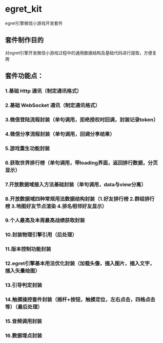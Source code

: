 # egret_kit
egret引擎微信小游戏开发套件

## 套件制作目的

对egret引擎开发微信小游戏过程中的通用数据结构及基础代码进行提取，方便复用

## 套件功能点：

### 1.基础 Http 通讯（制定通讯格式）

### 2.基础 WebSocket 通讯（制定通讯格式）

### 3.微信登陆流程封装（单句调用，拒绝授权时回调，封装记录token）

### 4.微信分享流程封装（单句调用，回调分享结果）

### 5.游戏重生功能封装

### 6.获取世界排行榜（单句调用，带loading界面，返回排行数据，分页显示）

### 7.开放数据域接入方法基础封装（单句调用，data与view分离）

### 8.开放数据域四种常规用法数据结构封装（1.好友排行榜 2.群组排行榜 3.地图好友节点渲染 4.排名相邻好友显示）

### 9.个人最高及本周最高战绩获取封装

### 10.封装物理引擎引用（后处理）

### 11.版本控制功能封装

### 12.egret引擎基本用法优化封装（加载头像，插入图片，插入文字，插入矢量绘图）

### 13.引导判定封装

### 14.触摸操控套件封装（摇杆+按钮，触摸定位，左右点击，四格点击等）（最后处理）

### 15.音频调用封装

### 16.数据埋点封装
